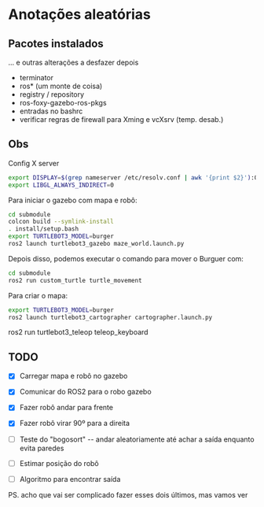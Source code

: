 # Anotações aleatórias

## Pacotes instalados

... e outras alterações a desfazer depois

- terminator
- ros* (um monte de coisa)
- registry / repository
- ros-foxy-gazebo-ros-pkgs
- entradas no bashrc
- verificar regras de firewall para Xming e vcXsrv (temp. desab.)

## Obs

Config X server

```bash
export DISPLAY=$(grep nameserver /etc/resolv.conf | awk '{print $2}'):0.0
export LIBGL_ALWAYS_INDIRECT=0
```

Para iniciar o gazebo com mapa e robô:

```bash
cd submodule
colcon build --symlink-install
. install/setup.bash
export TURTLEBOT3_MODEL=burger
ros2 launch turtlebot3_gazebo maze_world.launch.py
```

Depois disso, podemos executar o comando para mover o Burguer com:
```bash
cd submodule
ros2 run custom_turtle turtle_movement 
```

Para criar o mapa:
```bash
export TURTLEBOT3_MODEL=burger
ros2 launch turtlebot3_cartographer cartographer.launch.py
```


ros2 run turtlebot3_teleop teleop_keyboard

## TODO

- [x] Carregar mapa e robô no gazebo
- [x] Comunicar do ROS2 para o robo gazebo
- [x] Fazer robô andar para frente
- [x] Fazer robô virar 90º para a direita
- [ ] Teste do "bogosort" -- andar aleatoriamente até achar a saída enquanto evita paredes

- [ ] Estimar posição do robô
- [ ] Algoritmo para encontrar saída

PS. acho que vai ser complicado fazer esses dois últimos, mas vamos ver